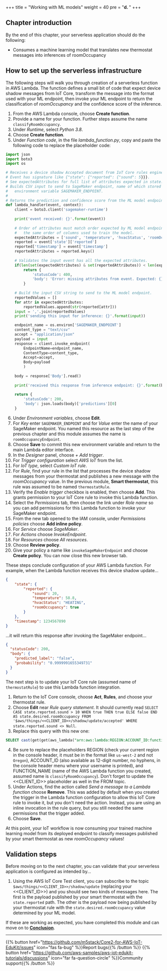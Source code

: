 +++
title = "Working with ML models"
weight = 40
pre = "<b>d. </b>"
+++

## Chapter introduction
By the end of this chapter, your serverless application should do the following:
* Consumes a machine learning model that translates new thermostat messages into inferences of roomOccupancy

## How to set up the serverless infrastructure
The following steps will walk you through creation of a serverless function in AWS Lambda. The function defines a small bit of code that expect device shadow messages from IoT Core, transform the message into the format used with your ML endpoint, then invoke your ML endpoint to return the classification of *roomOccupancy* and the confidence score of the inference.

1. From the AWS Lambda console, choose **Create function**.
2. Provide a name for your function. Further steps assume the name `classifyRoomOccupancy`.
3. Under *Runtime*, select *Python 3.8*.
4. Choose **Create function**.
5. Under *Function code*, in the file *lambda_function.py*, copy and paste the following code to replace the placeholder code:
```python
import json
import boto3
import os

# Receives a device shadow Accepted document from IoT Core rules engine.
# Event has signature like {"state": {"reported": {"sound": 5}}}.
# See expectedAttributes for full list of attributes expected in state.reported.
# Builds CSV input to send to SageMaker endpoint, name of which stored in
#   environment variable SAGEMAKER_ENDPOINT.
#
# Returns the prediction and confidence score from the ML model endpoint.
def lambda_handler(event, context):
    client = boto3.client('sagemaker-runtime')
    
    print('event received: {}'.format(event))
    
    # Order of attributes must match order expected by ML model endpoint. E.g.
    #   the same order of columns used to train the model.
    expectedAttributes = ['sound', 'temperature', 'hvacStatus', 'roomOccupancy', 'timestamp']
    reported = event['state']['reported']
    reported['timestamp'] = event['timestamp']
    reportedAttributes = reported.keys()
    
    # Validates the input event has all the expected attributes.
    if(len(set(expectedAttributes) & set(reportedAttributes)) < len(expectedAttributes)):
        return {
            'statusCode': 400,
            'body': 'Error: missing attributes from event. Expected: {}. Received: {}.'.format(','.join(expectedAttributes), ','.join(reportedAttributes))
        }
    
    # Build the input CSV string to send to the ML model endpoint.
    reportedValues = []
    for attr in expectedAttributes:
        reportedValues.append(str(reported[attr]))
    input = ','.join(reportedValues)
    print('sending this input for inference: {}'.format(input))

    endpoint_name = os.environ['SAGEMAKER_ENDPOINT']
    content_type = "text/csv"
    accept = "application/json"
    payload = input
    response = client.invoke_endpoint(
        EndpointName=endpoint_name, 
        ContentType=content_type,
        Accept=accept,
        Body=payload
        )
        
    body = response['Body'].read()
        
    print('received this response from inference endpoint: {}'.format(body))
    
    return {
        'statusCode': 200,
        'body': json.loads(body)['predictions'][0]
    }
```
6. Under *Environment variables*, choose **Edit**.
7. For *Key* enter `SAGEMAKER_ENDPOINT` and for *Value* enter the name of your SageMaker endpoint. You named this resource as the last step of the previous chapter and this module assumes the name is `roomOccupancyEndpoint`.
8. Choose **Save** to commit this new environment variable and return to the main Lambda editor interface.
9. In the *Designer* panel, choose *+ Add trigger*.
10. For *Trigger configuration* select *AWS IoT* from the list.
11. For *IoT type*, select *Custom IoT rule*.
12. For *Rule*, find your rule in the list that processes the device shadow messages from your thermostat and publishes a new message with the *roomOccupancy* value. In the previous module, **Smart thermostat**, this rule was assumed to be named `thermostatRule`.
13. Verify the *Enable trigger* checkbox is enabled, then choose **Add**. This grants permission to your IoT Core rule to invoke this Lambda function.
14. Select the *Permissions* tab, then choose the link under *Role name* so you can add permissions for this Lambda function to invoke your SageMaker endpoint.
15. From the new tab opened to the IAM console, under *Permissions policies* choose **Add inline policy**.
16. For *Service* choose *SageMaker*.
17. For *Actions* choose *InvokeEndpoint*.
18. For *Resources* choose *All resources*.
19. Choose **Review policy**.
20. Give your policy a name like `invokeSageMakerEndpoint` and choose **Create policy**. You can now close this new browser tab.

These steps conclude configuration of your AWS Lambda function. For example, when the Lambda function receives this device shadow update...
```JSON
{
    "state": {
        "reported": {
            "sound": 20,
            "temperature": 58.8,
            "hvacStatus": "HEATING",
            "roomOccupancy": true
        }
    },
    "timestamp": 1234567890
}
```

...it will return this response after invoking the SageMaker endpoint...
```JSON
{
  "statusCode": 200,
  "body": {
    "predicted_label": "false",
    "probability": "0.9999991655349731"
  }
}
```

The next step is to update your IoT Core rule (assumed name of `thermostatRule`) to use this Lambda function integration. 
1. Return to the IoT Core console, choose **Act**, **Rules**, and choose your thermostat rule.
2. Choose **Edit** near *Rule query statement*. It should currently read `SELECT CASE state.reported.sound > 10 WHEN true THEN true ELSE false END AS state.desired.roomOccupancy FROM '$aws/things/<<CLIENT_ID>>/shadow/update/accepted' WHERE state.reported.sound <> Null`.
3. Replace this query with this new one: 
```SQL
SELECT cast(get(get(aws_lambda("arn:aws:lambda:REGION:ACCOUNT_ID:function:FUNCTION_NAME", *), "body"), "predicted_label") AS Boolean) AS state.desired.roomOccupancy FROM '$aws/things/<<CLIENT_ID>>/shadow/update/accepted' WHERE state.reported.sound <> Null
```
4. Be sure to replace the placeholders REGION (check your current region in the console header, it must be in the format like `us-west-2` and not `Oregon`), ACCOUNT_ID (also available as 12-digit number, no hyphens, in the console header menu where your username is printed), and FUNCTION_NAME (name of the AWS Lambda function you created, assumed name is `classifyRoomOccupancy`). Don't forget to update the <<CLIENT_ID>> placeholder as well in the FROM topic.
5. Under Actions, find the action called *Send a message to a Lambda function* choose **Remove**. This was added by default when you created the trigger in the Lambda function configuration to allow this IoT Core rule to invoke it, but you don't need the action. Instead, you are using an inline invocation in the rule query, but you still needed the same permissions that the trigger added.
6. Choose **Save**.

At this point, your IoT workflow is now consuming your trained machine learning model from its deployed endpoint to classify messages published by your smart thermostat as new *roomOccupancy* values! 

## Validation steps
Before moving on to the next chapter, you can validate that your serverless application is configured as intended by...

1. Using the AWS IoT Core Test client, you can subscribe to the topic `$aws/things/<<CLIENT_ID>>/shadow/update` (replacing your <<CLIENT_ID>>) and you should see two kinds of messages here. The first is the payload published by your smart thermostat with the `state.reported` path. The other is the payload now being published by your thermostat rule with the `state.desired.roomOccupancy` value determined by your ML model.

If these are working as expected, you have completed this module and can move on to [**Conclusion**](/en_uk/smart-spaces/conclusion.html).

---
{{% button href="https://github.com/m5stack/Core2-for-AWS-IoT-EduKit/issues" icon="fas fa-bug" %}}Report bugs{{% /button %}} {{% button href="https://github.com/aws-samples/aws-iot-edukit-tutorials/discussions" icon="far fa-question-circle" %}}Community support{{% /button %}}